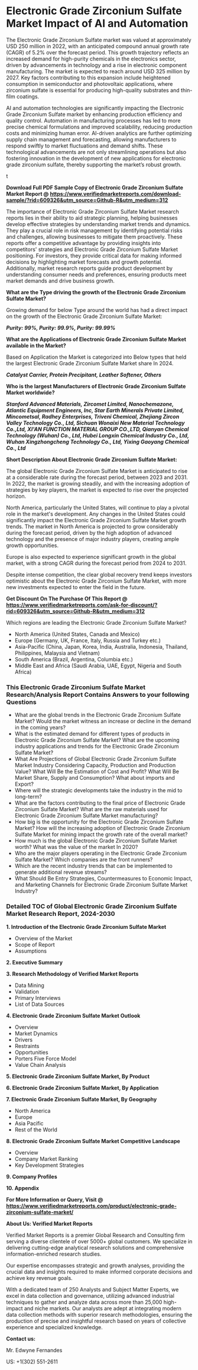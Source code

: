 <meta name="title" content="Global  Electronic Grade Zirconium Sulfate Market Impact of AI and Automation"><meta name="description" content="  The Electronic Grade Zirconium Sulfate market was valued at approximately USD 250 million in 2022, with an anticipated compound annual growth rate (CAGR) of 5.2% ove"><meta name="title" content=" Electronic Grade Zirconium Sulfate Market Size, Share, Scope, Trends, Growth, Opportunities, Analysis, Forecast"> <h1>Electronic Grade Zirconium Sulfate Market Impact of AI and Automation</h1> <p>The Electronic Grade Zirconium Sulfate market was valued at approximately USD 250 million in 2022, with an anticipated compound annual growth rate (CAGR) of 5.2% over the forecast period. This growth trajectory reflects an increased demand for high-purity chemicals in the electronics sector, driven by advancements in technology and a rise in electronic component manufacturing. The market is expected to reach around USD 325 million by 2027. Key factors contributing to this expansion include heightened consumption in semiconductor and photovoltaic applications, where zirconium sulfate is essential for producing high-quality substrates and thin-film coatings.</p> <p>AI and automation technologies are significantly impacting the Electronic Grade Zirconium Sulfate market by enhancing production efficiency and quality control. Automation in manufacturing processes has led to more precise chemical formulations and improved scalability, reducing production costs and minimizing human error. AI-driven analytics are further optimizing supply chain management and forecasting, allowing manufacturers to respond swiftly to market fluctuations and demand shifts. These technological advancements are not only streamlining operations but also fostering innovation in the development of new applications for electronic grade zirconium sulfate, thereby supporting the market’s robust growth.</p> t</p><p id="" class=""><strong>Download Full PDF Sample Copy of Electronic Grade Zirconium Sulfate Market Report @ <a href="https://www.verifiedmarketreports.com/download-sample/?rid=609326&utm_source=Github-R&utm_medium=312" target="_blank">https://www.verifiedmarketreports.com/download-sample/?rid=609326&utm_source=Github-R&utm_medium=312</a></strong></p><p>The importance of&nbsp;Electronic Grade Zirconium Sulfate Market research reports lies in their ability to aid strategic planning, helping businesses develop effective strategies by understanding market trends and dynamics. They play a crucial role in risk management by identifying potential risks and challenges, allowing businesses to mitigate them proactively. These reports offer a competitive advantage by providing insights into competitors' strategies and Electronic Grade Zirconium Sulfate Market positioning. For investors, they provide critical data for making informed decisions by highlighting market forecasts and growth potential. Additionally, market research reports guide product development by understanding consumer needs and preferences, ensuring products meet market demands and drive business growth.</p><p><strong>What are the&nbsp;Type driving the growth of the Electronic Grade Zirconium Sulfate Market?</strong></p><p id="" class="">Growing demand for below Type around the world has had a direct impact on the growth of the Electronic Grade Zirconium Sulfate Market:</p><em><strong>Purity: 99%, Purity: 99.9%, Purity: 99.99%</strong></em></p><strong>What are the&nbsp;Applications&nbsp;of Electronic Grade Zirconium Sulfate Market available in the Market?</strong></p><p id="" class="">Based on Application the Market is categorized into Below types that held the largest Electronic Grade Zirconium Sulfate Market share In 2024.</p><em><strong>Catalyst Carrier, Protein Precipitant, Leather Softener, Others</strong></em></p><strong>Who is the largest Manufacturers of Electronic Grade Zirconium Sulfate Market worldwide?</strong></p><p><em><strong>Stanford Advanced Materials, Zircomet Limited, Nanochemazone, Atlantic Equipment Engineers, Inc, Star Earth Minerals Private Limited, Mincometsal, Radhey Enterprises, Triveni Chemical, Zhejiang Zircon Valley Technology Co., Ltd, Sichuan Wonaixi New Material Technology Co.,Ltd, XI'AN FUNCTION MATERIAL GROUP CO.,LTD, Qianyan Chemical Technology (Wuhan) Co., Ltd, Hubei Longxin Chemical Industry Co., Ltd, Wuhan Xingzhongcheng Technology Co., Ltd, Yixing Gaoyang Chemical Co., Ltd</strong></em></p><p id="" class=""><strong>Short Description About Electronic Grade Zirconium Sulfate Market:</strong></p><p>The global Electronic Grade Zirconium Sulfate Market is anticipated to rise at a considerable rate during the forecast period, between 2023 and 2031. In 2022, the market is growing steadily, and with the increasing adoption of strategies by key players, the market is expected to rise over the projected horizon.</p><p>North America, particularly the United States, will continue to play a pivotal role in the market's development. Any changes in the United States could significantly impact the Electronic Grade Zirconium Sulfate Market growth trends. The market in North America is projected to grow considerably during the forecast period, driven by the high adoption of advanced technology and the presence of major industry players, creating ample growth opportunities.</p><p>Europe is also expected to experience significant growth in the global market, with a strong CAGR during the forecast period from 2024 to 2031.</p><p>Despite intense competition, the clear global recovery trend keeps investors optimistic about the Electronic Grade Zirconium Sulfate Market, with more new investments expected to enter the field in the future.</p><p id="" class=""><strong>Get Discount On The Purchase Of This Report @ <a href="https://www.verifiedmarketreports.com/ask-for-discount/?rid=609326&utm_source=Github-R&utm_medium=312" target="_blank">https://www.verifiedmarketreports.com/ask-for-discount/?rid=609326&utm_source=Github-R&utm_medium=312</a></strong></p>Which regions are leading the Electronic Grade Zirconium Sulfate Market?</p><ul><li>North America (United States, Canada and Mexico)</li><li>Europe (Germany, UK, France, Italy, Russia and Turkey etc.)</li><li>Asia-Pacific (China, Japan, Korea, India, Australia, Indonesia, Thailand, Philippines, Malaysia and Vietnam)</li><li>South America (Brazil, Argentina, Columbia etc.)</li><li>Middle East and Africa (Saudi Arabia, UAE, Egypt, Nigeria and South Africa)</li></ul><h3 id="" class="">This Electronic Grade Zirconium Sulfate Market Research/Analysis Report Contains Answers to your following Questions</h3><ul><li>What are the global trends in the Electronic Grade Zirconium Sulfate Market? Would the market witness an increase or decline in the demand in the coming years?</li><li>What is the estimated demand for different types of products in Electronic Grade Zirconium Sulfate Market? What are the upcoming industry applications and trends for the Electronic Grade Zirconium Sulfate Market?</li><li>What Are Projections of Global Electronic Grade Zirconium Sulfate Market Industry Considering Capacity, Production and Production Value? What Will Be the Estimation of Cost and Profit? What Will Be Market Share, Supply and Consumption? What about imports and Export?</li><li>Where will the strategic developments take the industry in the mid to long-term?</li><li>What are the factors contributing to the final price of Electronic Grade Zirconium Sulfate Market? What are the raw materials used for Electronic Grade Zirconium Sulfate Market manufacturing?</li><li>How big is the opportunity for the Electronic Grade Zirconium Sulfate Market? How will the increasing adoption of Electronic Grade Zirconium Sulfate Market for mining impact the growth rate of the overall market?</li><li>How much is the global Electronic Grade Zirconium Sulfate Market worth? What was the value of the market In 2020?</li><li>Who are the major players operating in the Electronic Grade Zirconium Sulfate Market? Which companies are the front runners?</li><li>Which are the recent industry trends that can be implemented to generate additional revenue streams?</li><li>What Should Be Entry Strategies, Countermeasures to Economic Impact, and Marketing Channels for Electronic Grade Zirconium Sulfate Market Industry?</li></ul><h3 id="" class="">Detailed TOC of Global Electronic Grade Zirconium Sulfate Market Research Report, 2024-2030</h3><p id="" class=""><strong>1. Introduction of the Electronic Grade Zirconium Sulfate Market</strong></p><ul><li>Overview of the Market</li><li>Scope of Report</li><li>Assumptions</li></ul><p id="" class=""><strong>2. Executive Summary</strong></p><p id="" class=""><strong>3. Research Methodology of Verified Market Reports</strong></p><ul><li>Data Mining</li><li>Validation</li><li>Primary Interviews</li><li>List of Data Sources</li></ul><p id="" class=""><strong>4. Electronic Grade Zirconium Sulfate Market Outlook</strong></p><ul><li>Overview</li><li>Market Dynamics</li><li>Drivers</li><li>Restraints</li><li>Opportunities</li><li>Porters Five Force Model</li><li>Value Chain Analysis</li></ul><p id="" class=""><strong>5. Electronic Grade Zirconium Sulfate Market, By Product</strong></p><p id="" class=""><strong>6. Electronic Grade Zirconium Sulfate Market, By Application</strong></p><p id="" class=""><strong>7. Electronic Grade Zirconium Sulfate Market, By Geography</strong></p><ul><li>North America</li><li>Europe</li><li>Asia Pacific</li><li>Rest of the World</li></ul><p id="" class=""><strong>8. Electronic Grade Zirconium Sulfate Market Competitive Landscape</strong></p><ul><li>Overview</li><li>Company Market Ranking</li><li>Key Development Strategies</li></ul><p id="" class=""><strong>9. Company Profiles</strong></p><p id="" class=""><strong>10. Appendix</strong></p><p id="" class=""><strong>For More Information or Query, Visit @ <a href="https://www.verifiedmarketreports.com/product/electronic-grade-zirconium-sulfate-market/" target="_blank">https://www.verifiedmarketreports.com/product/electronic-grade-zirconium-sulfate-market/</a></strong></p><p id="" class=""><strong>About Us: Verified Market Reports</strong></p><p id="" class="">Verified Market Reports is a premier Global Research and Consulting firm serving a diverse clientele of over 5000+ global customers. We specialize in delivering cutting-edge analytical research solutions and comprehensive information-enriched research studies.</p><p id="" class="">Our expertise encompasses strategic and growth analyses, providing the crucial data and insights required to make informed corporate decisions and achieve key revenue goals.</p><p id="" class="">With a dedicated team of 250 Analysts and Subject Matter Experts, we excel in data collection and governance, utilizing advanced industrial techniques to gather and analyze data across more than 25,000 high-impact and niche markets. Our analysts are adept at integrating modern data collection methods with superior research methodologies, ensuring the production of precise and insightful research based on years of collective experience and specialized knowledge.</p><p id="" class=""><strong>Contact us:</strong></p><p id="" class="">Mr. Edwyne Fernandes</p><p id="" class="">US: +1(302) 551-2611</p>